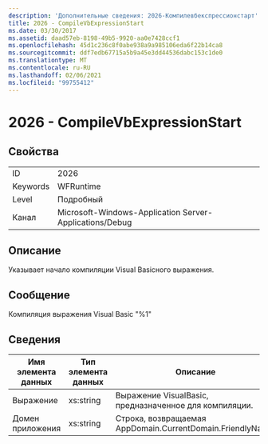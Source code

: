 ```yaml
---
description: 'Дополнительные сведения: 2026-Компилевбекспрессионстарт'
title: 2026 - CompileVbExpressionStart
ms.date: 03/30/2017
ms.assetid: daad57eb-8198-49b5-9920-aa0e7428ccf1
ms.openlocfilehash: 45d1c236c8f0abe938a9a985106eda6f22b14ca8
ms.sourcegitcommit: ddf7edb67715a5b9a45e3dd44536dabc153c1de0
ms.translationtype: MT
ms.contentlocale: ru-RU
ms.lasthandoff: 02/06/2021
ms.locfileid: "99755412"
---
```

# <a name="2026---compilevbexpressionstart"></a>2026 - CompileVbExpressionStart

## <a name="properties"></a>Свойства  
  
|||  
|-|-|  
|ID|2026|  
|Keywords|WFRuntime|  
|Level|Подробный|  
|Канал|Microsoft-Windows-Application Server-Applications/Debug|  
  
## <a name="description"></a>Описание  

 Указывает начало компиляции Visual Basicного выражения.  
  
## <a name="message"></a>Сообщение  

 Компиляция выражения Visual Basic "%1"  
  
## <a name="details"></a>Сведения  
  
|Имя элемента данных|Тип элемента данных|Описание|  
|--------------------|--------------------|-----------------|  
|Выражение|xs:string|Выражение VisualBasic, предназначенное для компиляции.|  
|Домен приложения|xs:string|Строка, возвращаемая AppDomain.CurrentDomain.FriendlyName.|
